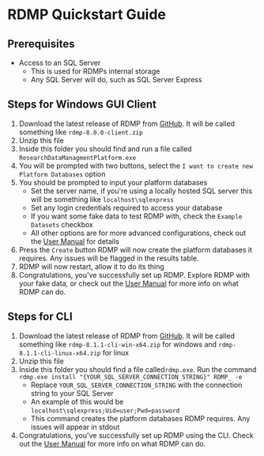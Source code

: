 # RDMP Quickstart Guide
## Prerequisites
- Access to an SQL Server
  - This is used for RDMPs internal storage
  - Any SQL Server will do, such as SQL Server Express

## Steps for Windows GUI Client
1. Download the latest release of RDMP from [GitHub](https://github.com/HicServices/RDMP/releases/latest). It will be called something like `rdmp-8.0.0-client.zip`
2. Unzip this file 
3. Inside this folder you should find and run a file called `ResearchDataManagmentPlatform.exe`
4. You will be prompted with two buttons, select the `I want to create new Platform Databases` option
5. You should be prompted to input your platform databases
   * Set the server name, if you're using a locally hosted SQL server this will be something like `localhost\sqlexpress`
   * Set any login credentials required to access your database
   * If you want some fake data to test RDMP with, check the `Example Datasets` checkbox
   * All other options are for more advanced configurations, check out the [User Manual](./CodeTutorials/UserManual.md) for details
6. Press the `Create` button
    RDMP will now create the platform databases it requires. Any issues will be flagged in the results table.
7. RDMP will now restart, allow it to do its thing
8.  Congratulations, you've successfully set up RDMP. Explore RDMP with your fake data, or check out the [User Manual](./CodeTutorials/UserManual.md) for more info on what RDMP can do.


## Steps for CLI
1. Download the latest release of RDMP from [GitHub](https://github.com/HicServices/RDMP/releases/latest). It will be called something like `rdmp-8.1.1-cli-win-x64.zip` for windows and `rdmp-8.1.1-cli-linux-x64.zip` for linux
2. Unzip this file
3. Inside this folder you should find a file called`rdmp.exe`. Run the command `rdmp.exe install "{YOUR_SQL_SERVER_CONNECTION_STRING}" RDMP_ -e`
    * Replace `YOUR_SQL_SERVER_CONNECTION_STRING` with the connection string to your SQL Server
    * An example of this would be `localhost\sqlexpress;Uid=user;Pwd=password`
    * This command creates the platform databases RDMP requires. Any issues will appear in stdout
4. Congratulations, you've successfully set up RDMP using the CLI. Check out the [User Manual](./CodeTutorials/UserManual.md) for more info on what RDMP can do.
